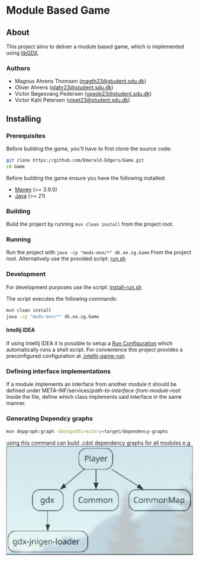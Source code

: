 # Module Based Game

## About

This project aims to deliver a module based game, which is implemented using [libGDX](https://libgdx.com/).

### Authors
* Magnus Ahrens Thomsen (magth23@student.sdu.dk)
* Oliver Ahrens (olahr23@student.sdu.dk)
* Victor Bøgesvang Pedersen (vpede23@student.sdu.dk)
* Victor Kahl Petersen (vipet23@student.sdu.dk)

## Installing

### Prerequisites

Before building the game, you'll have to first clone the source code:

```sh
git clone https://github.com/Emerald-Edgers/Game.git
cd Game
```

Before building the game ensure you have the following installed:

* [Maven](https://maven.apache.org/download.cgi) (>= 3.9.0)
* [Java](https://adoptium.net/) (>= 21)


### Building
Build the project by running `mvn clean install` from the project root.


### Running
Run the project with `java -cp "mods-mvn/*" dk.ee.zg.Game` From the project root.
Alternatively use the provided script: [run.sh](run.sh)

### Development
For development purposes use the script: [install-run.sh](install-run.sh)

The script executes the following commands:

```sh
mvn clean install
java -cp "mods-mvn/*" dk.ee.zg.Game
```

#### Intellij IDEA
If using Intellij IDEA it is possible to setup a [Run Configuration](https://www.jetbrains.com/help/idea/run-debug-configuration.html) which automatically runs a shell script.
For convenience this project provides a preconfigured configuration at [.intellij-game-run](.intellij-game-run).

### Defining interface implementations
If a module implements an interface from another module it should be defined under META-INF/services/_path-to-interface-from-module-root_
Inside the file, define which class implements said interface in the same manner.


### Generating Dependcy graphs
```sh
mvn depgraph:graph -DoutputDirectory=target/dependency-graphs
``` 
using this command can build .cdot dependency graphs for all modules
e.g
![img.png](img.png)